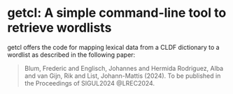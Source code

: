 # getcl: A simple command-line tool to retrieve wordlists

getcl offers the code for mapping lexical data from a CLDF dictionary to a wordlist as described in the following paper:

> Blum, Frederic and Englisch, Johannes and Hermida Rodriguez, Alba and van Gijn, Rik and List, Johann-Mattis (2024). To be published in the Proceedings of SIGUL2024 @LREC2024.
